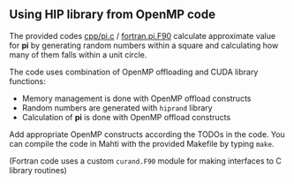 ## Using HIP library from OpenMP code

The provided codes [cpp/pi.c](cpp/pi.c) / [fortran.pi.F90](fortran/lumi/pi.F90)
calculate approximate value for **pi** by generating random numbers within a
square and calculating how many of them falls within a unit circle.

The code uses combination of OpenMP offloading and CUDA library functions:

  - Memory management is done with OpenMP offload constructs
  - Random numbers are generated with `hiprand` library
  - Calculation of **pi** is done with OpenMP offload constructs

Add appropriate OpenMP constructs according the TODOs in the code. You can
compile the code in Mahti with the provided Makefile by typing `make`.

(Fortran code uses a custom `curand.F90` module for making interfaces to C
library routines)
